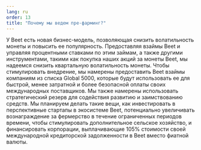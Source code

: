 ```yaml
---
lang: ru
order: 13
title: "Почему мы ведем пре-фарминг?"
---
```


У Beet есть новая бизнес-модель, позволяющая снизить волатильность монеты и повысить ее популярность. Предоставляя взаймы Beet и управляя процентными ставками по этим займам, а также другими инструментами, такими как покупка наших акций за монеты Beet, мы надеемся снизить квартальную волатильность монеты. Чтобы стимулировать внедрение, мы намерены предоставить Beet взаймы компаниям из списка Global 5000, которые будут использовать ее для быстрой, менее затратной и более безопасной оплаты своих международных поставщиков. Мы также намерены использовать стратегический резерв для содействия развитию и заимствованию средств. Мы планируем делать такие вещи, как инвестировать в перспективные стартапы в экосистеме Beet, потенциально увеличивать вознаграждение за фермерство в течение ограниченных периодов времени, чтобы стимулировать дополнительное сельское хозяйство, и финансировать корпорации, выплачивающие 105% стоимости своей международной кредиторской задолженности в Beet вместо фиатной валюты.
